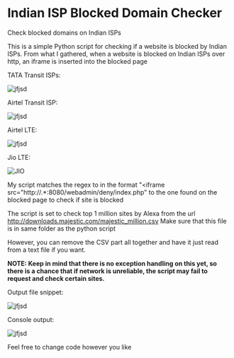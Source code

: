 # Indian ISP Blocked Domain Checker
Check blocked domains on Indian ISPs

This is a simple Python script for checking if a website is blocked by Indian ISPs. 
From what I gathered, when a website is blocked on Indian ISPs over http, an iframe is inserted into the blocked page

TATA Transit ISPs:

![jfjsd](https://user-images.githubusercontent.com/67092879/134776713-5e48dd3c-94b2-45ac-b4f3-77cbf17f87db.PNG)

Airtel Transit ISP:

![jfjsd](https://user-images.githubusercontent.com/67092879/134777499-3fc9ae93-d37d-4c89-857f-1bc6c3a631cc.PNG)

Airtel LTE:

![jfjsd](https://user-images.githubusercontent.com/67092879/134777995-69f7aefa-5c13-427e-b99e-887714081da4.PNG)

Jio LTE:

![JIO](https://user-images.githubusercontent.com/67092879/134778036-ebc62f97-cbf7-4db1-a4cd-03b0b4bdcbd6.PNG)


My script matches the regex to in the format "\<iframe src\=\"http\:\/\/.*:8080\/webadmin\/deny\/index\.php" to the one found on the blocked page to check if site is blocked

The script is set to check top 1 million sites by Alexa from the url http://downloads.majestic.com/majestic_million.csv Make sure that this file is in same folder as the python script

However, you can remove the CSV part all together and have it just read from a text file if you want.

**NOTE: Keep in mind that there is no exception handling on this yet, so there is a chance that if network is unreliable, the script may fail to request and check certain sites.**

Output file snippet:

![jfjsd](https://user-images.githubusercontent.com/67092879/134776868-bd23889d-5776-4eb7-8ff2-4ecf4707085d.PNG)

Console output:

![jfjsd](https://user-images.githubusercontent.com/67092879/134776895-cc20d926-f50c-4b2b-b69c-bceb57a8ff0e.PNG)

Feel free to change code however you like
